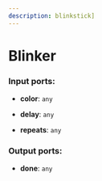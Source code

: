 ```yaml
---
description: blinkstick]
---
```


# Blinker

### Input ports:

* __color__: `any`


* __delay__: `any`


* __repeats__: `any`

### Output ports:

* __done__: `any`

